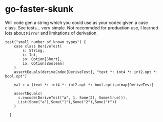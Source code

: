 # go-faster-skunk
Will code gen a string which you could use as your codec given a case class. See tests... very simple. Not recommded for ~~production~~   use, I learned lots about `Mirror` and limitations of derivation.


```
test("small number of known types") {
    case class DeriveTest(
        s: String,
        i: Int,
        so: Option[Short],
        io: Option[Boolean]
    )
    assertEquals(deriveCodec[DeriveTest], "text *: int4 *: int2.opt *: bool.opt")

    val c = (text *: int4 *: int2.opt *: bool.opt).pimap[DeriveTest]
    
    assertEquals(
      c.encode(DeriveTest("a", 1, Some(2), Some(true))), 
      List(Some("a"),Some("1"),Some("2"),Some("t"))
    )

  }
  ```